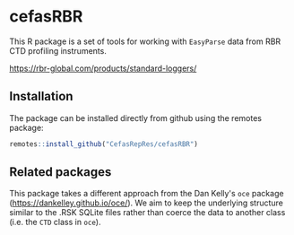 # cefasRBR

This R package is a set of tools for working with `EasyParse` data from RBR CTD profiling instruments.

https://rbr-global.com/products/standard-loggers/

## Installation

The package can be installed directly from github using the remotes package:

```r
remotes::install_github("CefasRepRes/cefasRBR")
```

## Related packages

This package takes a different approach from the Dan Kelly's `oce` package (https://dankelley.github.io/oce/).
We aim to keep the underlying structure similar to the .RSK SQLite files rather than coerce the data to another class (i.e. the `CTD` class in `oce`).
